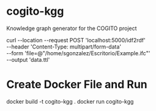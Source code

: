 # cogito-kgg
Knowledge graph generator for the COGITO project


curl --location --request POST 'localhost:5000/idf2rdf' \
--header 'Content-Type: multipart/form-data' \
--form 'file=@"/home/sgonzalez/Escritorio/Example.ifc"' \
--output 'data.ttl'

# Create Docker File and Run
docker build -t cogito-kgg .
docker run cogito-kgg